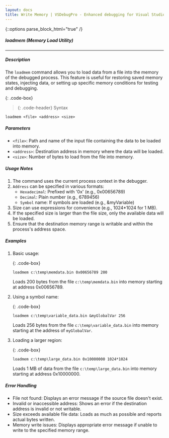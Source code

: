 ```yaml
---
layout: docs
title: Write Memory | VSDebugPro - Enhanced debugging for Visual Studio
---
```

{::options parse_block_html="true" /}

##### loadmem (Memory Load Utility)
---

##### Description
The `loadmem` command allows you to load data from a file into the memory of the debugged process. This feature is useful for restoring saved memory states, injecting data, or setting up specific memory conditions for testing and debugging.

{: .code-box}
>{: .code-header}
>Syntax
```
loadmem <file> <address> <size>
```

##### Parameters

- `<file>`: Path and name of the input file containing the data to be loaded into memory.
- `<address>`: Destination address in memory where the data will be loaded.
- `<size>`: Number of bytes to load from the file into memory.

##### Usage Notes

1. The command uses the current process context in the debugger.
2. `Address` can be specified in various formats:
   - `Hexadecimal`: Prefixed with '0x' (e.g., 0x00656789)
   - `Decimal`: Plain number (e.g., 6789456)
   - `Symbol` name: If symbols are loaded (e.g., &myVariable)
3. Size can use expressions for convenience (e.g., 1024*1024 for 1 MB).
4. If the specified size is larger than the file size, only the available data will be loaded.
5. Ensure that the destination memory range is writable and within the process's address space.

##### Examples

1. Basic usage:

   {: .code-box}
   ```
   loadmem c:\temp\memdata.bin 0x00656789 200
   ```
   Loads 200 bytes from the file `c:\temp\memdata.bin` into memory starting at address 0x00656789.

2. Using a symbol name:

   {: .code-box}
   ```
   loadmem c:\temp\variable_data.bin &myGlobalVar 256
   ```
   Loads 256 bytes from the file `c:\temp\variable_data.bin` into memory starting at the address of `myGlobalVar`.

3. Loading a larger region:

   {: .code-box}
   ```
   loadmem c:\temp\large_data.bin 0x10000000 1024*1024
   ```
   Loads 1 MB of data from the file `c:\temp\large_data.bin` into memory starting at address 0x10000000.

##### Error Handling

- File not found: Displays an error message if the source file doesn't exist.
- Invalid or inaccessible address: Shows an error if the destination address is invalid or not writable.
- Size exceeds available file data: Loads as much as possible and reports actual bytes written.
- Memory write issues: Displays appropriate error message if unable to write to the specified memory range.